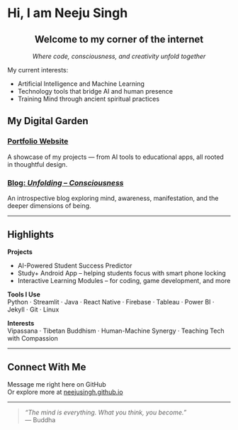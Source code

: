 # Hi, I am Neeju Singh

<h2 align="center">Welcome to my corner of the internet</h2>
<p align="center"><em>Where code, consciousness, and creativity unfold together</em></p>

My current interests:
- Artificial Intelligence and Machine Learning  
- Technology tools that bridge AI and human presence  
- Training Mind through ancient spiritual practices

## My Digital Garden

### [Portfolio Website](https://neejusingh.github.io/)
A showcase of my projects — from AI tools to educational apps, all rooted in thoughtful design.

### [Blog: *Unfolding – Consciousness*](https://neejusingh.github.io/blog/)
An introspective blog exploring mind, awareness, manifestation, and the deeper dimensions of being.

---

## Highlights

**Projects**  
- AI-Powered Student Success Predictor  
- Study+ Android App – helping students focus with smart phone locking  
- Interactive Learning Modules – for coding, game development, and more  

**Tools I Use**  
Python · Streamlit · Java · React Native · Firebase · Tableau · Power BI · Jekyll · Git · Linux

**Interests**  
Vipassana · Tibetan Buddhism · Human-Machine Synergy · Teaching Tech with Compassion

---

## Connect With Me

Message me right here on GitHub  
Or explore more at [neejusingh.github.io](https://neejusingh.github.io)

---

> _“The mind is everything. What you think, you become.”_  
> — Buddha
